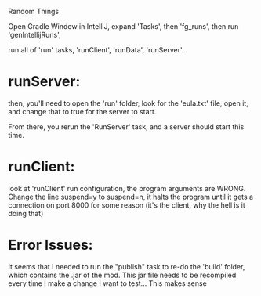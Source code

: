 Random Things

Open Gradle Window in IntelliJ,
expand 'Tasks', then 'fg_runs', then run 'genIntellijRuns',

run all of 'run' tasks, 'runClient', 'runData', 'runServer'.

# runServer:
then, you'll need to open the 'run' folder,
look for the 'eula.txt' file, open it, and change that to true for the server to start.

From there, you rerun the 'RunServer' task, and a server should start this time.

# runClient:
look at 'runClient' run configuration, the program arguments are WRONG.
Change the line suspend=y to suspend=n, it halts the program until it gets a connection
on port 8000 for some reason (it's the client, why the hell is it doing that)

# Error Issues:
It seems that I needed to run the "publish" task to re-do the 'build' folder, which contains the .jar of the mod.
This jar file needs to be recompiled every time I make a change I want to test... This makes sense
